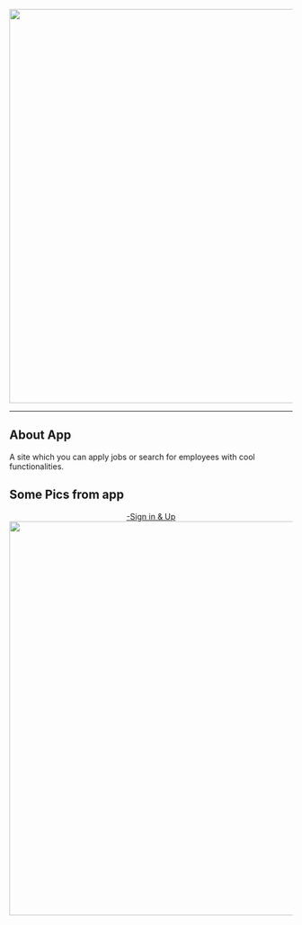 <p align="center"><a href="https://laravel.com" target="_blank"><img src="https://i.hizliresim.com/3zzr7n9.png" width="700"></a></p>

<hr></hr>

## About App

A site which you can apply jobs or search for employees with cool functionalities.

## Some Pics from app 


<p align="center"><a href="https://laravel.com" target="_blank"> -Sign in & Up <img src="https://i.hizliresim.com/3zzr7n9.png" width="700"></a></p>


